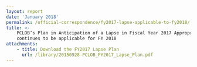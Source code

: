 ```yaml
---
layout: report
date: 'January 2018'
permalink: /official-correspondence/fy2017-lapse-applicable-to-fy2018/
title: >-
    PCLOB’s Plan in Anticipation of a Lapse in Fiscal Year 2017 Appropriation
    continues to be applicable for FY 2018
attachments:
    - title: Download the FY2017 Lapse Plan
      url: /library/20150928-PCLOB_FY2017_Lapse_Plan.pdf
---
```

